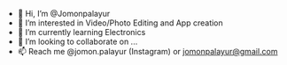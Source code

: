 - 👋 Hi, I’m @Jomonpalayur
- 👀 I’m interested in Video/Photo Editing and App creation
- 🌱 I’m currently learning Electronics
- 💞️ I’m looking to collaborate on ...
- 📫 Reach me @jomon.palayur (Instagram) or jomonpalayur@gmail.com

<!---
Jomonpalayur/Jomonpalayur is a ✨ special ✨ repository because its `README.md` (this file) appears on your GitHub profile.
You can click the Preview link to take a look at your changes.
--->
